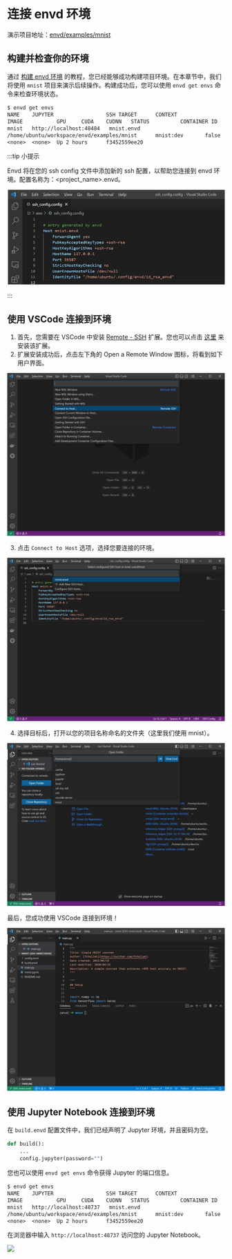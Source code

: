 # 连接 envd 环境

演示项目地址：[envd/examples/mnist](https://github.com/tensorchord/envd/tree/main/examples/mnist)

## 构建并检查你的环境

通过 [构建 envd 环境](../build-envd) 的教程，您已经能够成功构建项目环境。在本章节中，我们将使用 `mnist` 项目来演示后续操作。构建成功后，您可以使用 `envd get envs` 命令来检查环境状态。

```
$ envd get envs
NAME    JUPYTER                 SSH TARGET      CONTEXT                                         IMAGE           GPU     CUDA    CUDNN   STATUS          CONTAINER ID
mnist   http://localhost:48484   mnist.envd      /home/ubuntu/workspace/envd/examples/mnist      mnist:dev       false   <none>  <none>  Up 2 hours      f3452559ee20
```

:::tip 小提示

Envd 将在您的 ssh config 文件中添加新的 ssh 配置，以帮助您连接到 envd 环境。配置名称为：<project_name>.envd。

![](./assets/sshentry.jpg)

:::

## 使用 VSCode 连接到环境

1. 首先，您需要在 VSCode 中安装 [Remote - SSH](https://marketplace.visualstudio.com/items?itemName=ms-vscode-remote.remote-ssh) 扩展。您也可以点击 [这里](vscode:extension/ms-vscode-remote.remote-ssh) 来安装该扩展。
2. 扩展安装成功后，点击左下角的 Open a Remote Window 图标，将看到如下用户界面。

![](./assets/vscodessh.png)

3. 点击 `Connect to Host` 选项，选择您要连接的环境。

![](./assets/pj.png)

4. 选择目标后，打开以您的项目名称命名的文件夹（这里我们使用 mnist）。

![](./assets/openfolder.jpg)

最后，您成功使用 VSCode 连接到环境！

![](./assets/done.jpg)

## 使用 Jupyter Notebook 连接到环境

在 `build.envd` 配置文件中，我们已经声明了 Jupyter 环境，并且密码为空。

```python title=build.envd
def build():
    ...
    config.jupyter(password="")
```

您也可以使用 `envd get envs` 命令获得 Jupyter 的端口信息。

```
$ envd get envs
NAME    JUPYTER                 SSH TARGET      CONTEXT                                         IMAGE           GPU     CUDA    CUDNN   STATUS          CONTAINER ID
mnist   http://localhost:48737   mnist.envd      /home/ubuntu/workspace/envd/examples/mnist      mnist:dev       false   <none>  <none>  Up 2 hours      f3452559ee20
```

在浏览器中输入 `http://localhost:48737` 访问您的 Jupyter Notebook。

![](https://i.imgur.com/weg3v9p.png)

